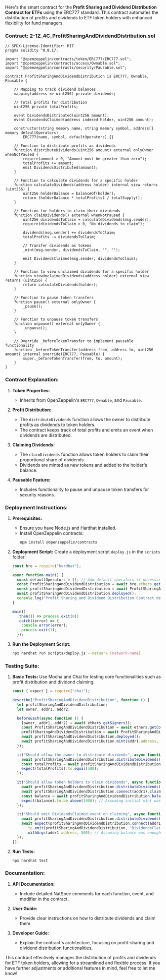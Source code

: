 Here's the smart contract for the **Profit Sharing and Dividend Distribution Contract for ETFs** using the ERC777 standard. This contract automates the distribution of profits and dividends to ETF token holders with enhanced flexibility for fund managers.

### Contract: 2-1Z_4C_ProfitSharingAndDividendDistribution.sol

```solidity
// SPDX-License-Identifier: MIT
pragma solidity ^0.8.17;

import "@openzeppelin/contracts/token/ERC777/ERC777.sol";
import "@openzeppelin/contracts/access/Ownable.sol";
import "@openzeppelin/contracts/security/Pausable.sol";

contract ProfitSharingAndDividendDistribution is ERC777, Ownable, Pausable {
    
    // Mapping to track dividend balances
    mapping(address => uint256) private dividends;

    // Total profits for distribution
    uint256 private totalProfits;

    event DividendsDistributed(uint256 amount);
    event DividendsClaimed(address indexed holder, uint256 amount);

    constructor(string memory name, string memory symbol, address[] memory defaultOperators)
        ERC777(name, symbol, defaultOperators) {}

    // Function to distribute profits as dividends
    function distributeDividends(uint256 amount) external onlyOwner whenNotPaused {
        require(amount > 0, "Amount must be greater than zero");
        totalProfits += amount;
        emit DividendsDistributed(amount);
    }

    // Function to calculate dividends for a specific holder
    function calculateDividends(address holder) internal view returns (uint256) {
        uint256 holderBalance = balanceOf(holder);
        return (holderBalance * totalProfits) / totalSupply();
    }

    // Function for holders to claim their dividends
    function claimDividends() external whenNotPaused {
        uint256 dividendsToClaim = calculateDividends(msg.sender);
        require(dividendsToClaim > 0, "No dividends to claim");

        dividends[msg.sender] += dividendsToClaim;
        totalProfits -= dividendsToClaim;

        // Transfer dividends as tokens
        _mint(msg.sender, dividendsToClaim, "", "");

        emit DividendsClaimed(msg.sender, dividendsToClaim);
    }

    // Function to view unclaimed dividends for a specific holder
    function viewUnclaimedDividends(address holder) external view returns (uint256) {
        return calculateDividends(holder);
    }

    // Function to pause token transfers
    function pause() external onlyOwner {
        _pause();
    }

    // Function to unpause token transfers
    function unpause() external onlyOwner {
        _unpause();
    }

    // Override _beforeTokenTransfer to implement pausable functionality
    function _beforeTokenTransfer(address from, address to, uint256 amount) internal override(ERC777, Pausable) {
        super._beforeTokenTransfer(from, to, amount);
    }
}
```

### Contract Explanation:

1. **Token Properties:**
   - Inherits from OpenZeppelin's `ERC777`, `Ownable`, and `Pausable`.

2. **Profit Distribution:**
   - The `distributeDividends` function allows the owner to distribute profits as dividends to token holders.
   - The contract keeps track of total profits and emits an event when dividends are distributed.

3. **Claiming Dividends:**
   - The `claimDividends` function allows token holders to claim their proportional share of dividends.
   - Dividends are minted as new tokens and added to the holder's balance.

4. **Pausable Feature:**
   - Includes functionality to pause and unpause token transfers for security reasons.

### Deployment Instructions:

1. **Prerequisites:**
   - Ensure you have Node.js and Hardhat installed.
   - Install OpenZeppelin contracts:
     ```bash
     npm install @openzeppelin/contracts
     ```

2. **Deployment Script:**
   Create a deployment script `deploy.js` in the `scripts` folder:

   ```javascript
   const hre = require("hardhat");

   async function main() {
     const defaultOperators = []; // Add default operators if necessary
     const ProfitSharingAndDividendDistribution = await hre.ethers.getContractFactory("ProfitSharingAndDividendDistribution");
     const profitSharingAndDividendDistribution = await ProfitSharingAndDividendDistribution.deploy("ETF Token", "ETFT", defaultOperators);
     await profitSharingAndDividendDistribution.deployed();
     console.log("Profit Sharing and Dividend Distribution Contract deployed to:", profitSharingAndDividendDistribution.address);
   }

   main()
     .then(() => process.exit(0))
     .catch((error) => {
       console.error(error);
       process.exit(1);
     });
   ```

3. **Run the Deployment Script:**
   ```bash
   npx hardhat run scripts/deploy.js --network [network-name]
   ```

### Testing Suite:

1. **Basic Tests:**
   Use Mocha and Chai for testing core functionalities such as profit distribution and dividend claiming.

   ```javascript
   const { expect } = require("chai");

   describe("ProfitSharingAndDividendDistribution", function () {
     let profitSharingAndDividendDistribution;
     let owner, addr1, addr2;

     beforeEach(async function () {
       [owner, addr1, addr2] = await ethers.getSigners();
       const ProfitSharingAndDividendDistribution = await ethers.getContractFactory("ProfitSharingAndDividendDistribution");
       profitSharingAndDividendDistribution = await ProfitSharingAndDividendDistribution.deploy("ETF Token", "ETFT", []);
       await profitSharingAndDividendDistribution.deployed();
       await profitSharingAndDividendDistribution.mint(addr1.address, 1000, ""); // Mint tokens for testing
     });

     it("Should allow the owner to distribute dividends", async function () {
       await profitSharingAndDividendDistribution.distributeDividends(500);
       const totalProfits = await profitSharingAndDividendDistribution.totalProfits();
       expect(totalProfits).to.equal(500);
     });

     it("Should allow token holders to claim dividends", async function () {
       await profitSharingAndDividendDistribution.distributeDividends(500);
       await profitSharingAndDividendDistribution.connect(addr1).claimDividends();
       const balance = await profitSharingAndDividendDistribution.balanceOf(addr1.address);
       expect(balance).to.be.above(1000); // Assuming initial mint was 1000
     });

     it("Should emit DividendsClaimed event on claiming", async function () {
       await profitSharingAndDividendDistribution.distributeDividends(500);
       await expect(profitSharingAndDividendDistribution.connect(addr1).claimDividends())
         .to.emit(profitSharingAndDividendDistribution, "DividendsClaimed")
         .withArgs(addr1.address, 500); // Assuming balance was enough
     });
   });
   ```

2. **Run Tests:**
   ```bash
   npx hardhat test
   ```

### Documentation:

1. **API Documentation:**
   - Include detailed NatSpec comments for each function, event, and modifier in the contract.

2. **User Guide:**
   - Provide clear instructions on how to distribute dividends and claim them.

3. **Developer Guide:**
   - Explain the contract's architecture, focusing on profit-sharing and dividend distribution functionalities.

This contract effectively manages the distribution of profits and dividends for ETF token holders, allowing for a streamlined and flexible process. If you have further adjustments or additional features in mind, feel free to let me know!